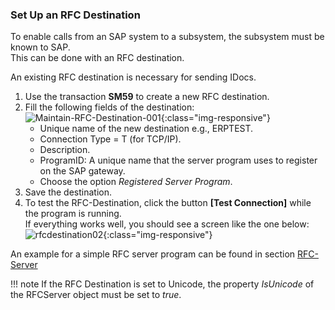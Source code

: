 
### Set Up an RFC Destination

To enable calls from an SAP system to a subsystem, the subsystem must be known to SAP.<br>
This can be done with an RFC destination.

An existing RFC destination is necessary for sending IDocs.

1. Use the transaction **SM59** to create a new RFC destination.
2. Fill the following fields of the destination: 
![Maintain-RFC-Destination-001]( ../../assets/images/Maintain-RFC-Destination-001.png){:class="img-responsive"}  
	- Unique name of the new destination e.g., ERPTEST.
	- Connection Type = T (for TCP/IP).
	- Description.
	- ProgramID: A unique name that the server program uses to register on the SAP gateway. 
	- Choose the option *Registered Server Program*.
3. Save the destination.
4. To test the RFC-Destination, click the button **[Test Connection]** while the program is running.<br> 
If everything works well, you should see a screen like the one below:
![rfcdestination02]( ../../assets/images/Maintain-RFC-Destination-002.png){:class="img-responsive"}  

An example for a simple RFC server program can be found in section [RFC-Server](../rfc-server/example)

!!! note
    If the RFC Destination is set to Unicode, the property *IsUnicode* of the RFCServer object must be set to *true*.
